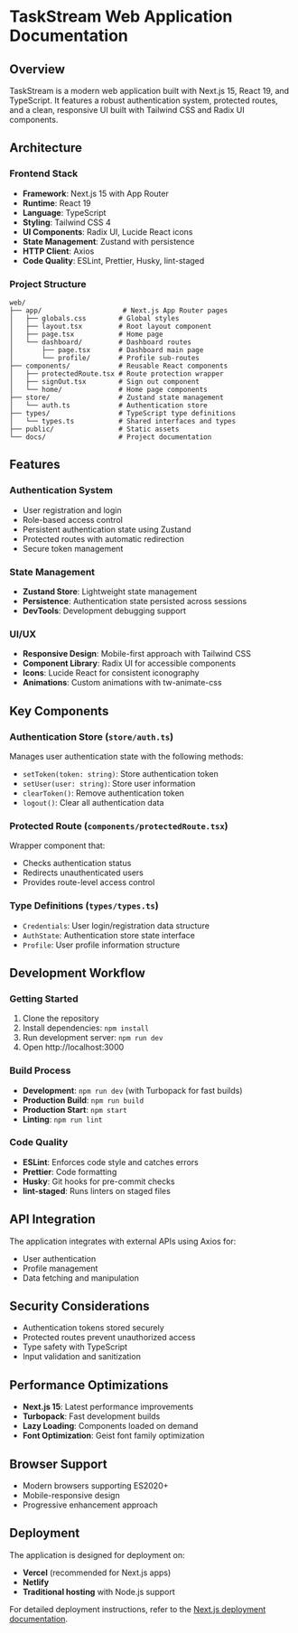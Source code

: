 # TaskStream Web Application Documentation

## Overview

TaskStream is a modern web application built with Next.js 15, React 19, and TypeScript. It features a robust authentication system, protected routes, and a clean, responsive UI built with Tailwind CSS and Radix UI components.

## Architecture

### Frontend Stack
- **Framework**: Next.js 15 with App Router
- **Runtime**: React 19
- **Language**: TypeScript
- **Styling**: Tailwind CSS 4
- **UI Components**: Radix UI, Lucide React icons
- **State Management**: Zustand with persistence
- **HTTP Client**: Axios
- **Code Quality**: ESLint, Prettier, Husky, lint-staged

### Project Structure

```
web/
├── app/                    # Next.js App Router pages
│   ├── globals.css        # Global styles
│   ├── layout.tsx         # Root layout component
│   ├── page.tsx           # Home page
│   └── dashboard/         # Dashboard routes
│       ├── page.tsx       # Dashboard main page
│       └── profile/       # Profile sub-routes
├── components/            # Reusable React components
│   ├── protectedRoute.tsx # Route protection wrapper
│   ├── signOut.tsx        # Sign out component
│   └── home/              # Home page components
├── store/                 # Zustand state management
│   └── auth.ts            # Authentication store
├── types/                 # TypeScript type definitions
│   └── types.ts           # Shared interfaces and types
├── public/                # Static assets
└── docs/                  # Project documentation
```

## Features

### Authentication System
- User registration and login
- Role-based access control
- Persistent authentication state using Zustand
- Protected routes with automatic redirection
- Secure token management

### State Management
- **Zustand Store**: Lightweight state management
- **Persistence**: Authentication state persisted across sessions
- **DevTools**: Development debugging support

### UI/UX
- **Responsive Design**: Mobile-first approach with Tailwind CSS
- **Component Library**: Radix UI for accessible components
- **Icons**: Lucide React for consistent iconography
- **Animations**: Custom animations with tw-animate-css

## Key Components

### Authentication Store (`store/auth.ts`)
Manages user authentication state with the following methods:
- `setToken(token: string)`: Store authentication token
- `setUser(user: string)`: Store user information
- `clearToken()`: Remove authentication token
- `logout()`: Clear all authentication data

### Protected Route (`components/protectedRoute.tsx`)
Wrapper component that:
- Checks authentication status
- Redirects unauthenticated users
- Provides route-level access control

### Type Definitions (`types/types.ts`)
- `Credentials`: User login/registration data structure
- `AuthState`: Authentication store state interface
- `Profile`: User profile information structure

## Development Workflow

### Getting Started
1. Clone the repository
2. Install dependencies: `npm install`
3. Run development server: `npm run dev`
4. Open http://localhost:3000

### Build Process
- **Development**: `npm run dev` (with Turbopack for fast builds)
- **Production Build**: `npm run build`
- **Production Start**: `npm start`
- **Linting**: `npm run lint`

### Code Quality
- **ESLint**: Enforces code style and catches errors
- **Prettier**: Code formatting
- **Husky**: Git hooks for pre-commit checks
- **lint-staged**: Runs linters on staged files

## API Integration

The application integrates with external APIs using Axios for:
- User authentication
- Profile management
- Data fetching and manipulation

## Security Considerations

- Authentication tokens stored securely
- Protected routes prevent unauthorized access
- Type safety with TypeScript
- Input validation and sanitization

## Performance Optimizations

- **Next.js 15**: Latest performance improvements
- **Turbopack**: Fast development builds
- **Lazy Loading**: Components loaded on demand
- **Font Optimization**: Geist font family optimization

## Browser Support

- Modern browsers supporting ES2020+
- Mobile-responsive design
- Progressive enhancement approach

## Deployment

The application is designed for deployment on:
- **Vercel** (recommended for Next.js apps)
- **Netlify**
- **Traditional hosting** with Node.js support

For detailed deployment instructions, refer to the [Next.js deployment documentation](https://nextjs.org/docs/app/building-your-application/deploying).
